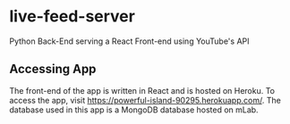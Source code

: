 # live-feed-server
Python Back-End serving a React Front-end using YouTube's API

## Accessing App
The front-end of the app is written in React and is hosted on Heroku. To access the app, visit https://powerful-island-90295.herokuapp.com/. The database used in this app is a MongoDB database hosted on mLab.
